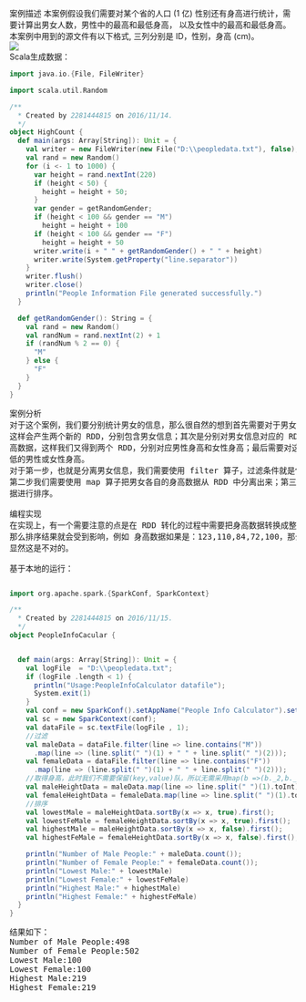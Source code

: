   案例描述
本案例假设我们需要对某个省的人口 (1 亿) 性别还有身高进行统计，需要计算出男女人数，男性中的最高和最低身高，
以及女性中的最高和最低身高。本案例中用到的源文件有以下格式, 三列分别是 ID，性别，身高 (cm)。</br>
![](https://github.com/woshidandan/hadoop-spark/blob/master/picture/peopledata1.png)
</br>
Scala生成数据：
```scala
import java.io.{File, FileWriter}

import scala.util.Random

/**
  * Created by 2281444815 on 2016/11/14.
  */
object HighCount {
  def main(args: Array[String]): Unit = {
    val writer = new FileWriter(new File("D:\\peopledata.txt"), false);
    val rand = new Random()
    for (i <- 1 to 1000) {
      var height = rand.nextInt(220)
      if (height < 50) {
        height = height + 50;
      }
      var gender = getRandomGender;
      if (height < 100 && gender == "M")
        height = height + 100
      if (height < 100 && gender == "F")
        height = height + 50
      writer.write(i + " " + getRandomGender() + " " + height)
      writer.write(System.getProperty("line.separator"))
    }
    writer.flush()
    writer.close()
    println("People Information File generated successfully.")
  }

  def getRandomGender(): String = {
    val rand = new Random()
    val randNum = rand.nextInt(2) + 1
    if (randNum % 2 == 0) {
      "M"
    } else {
      "F"
    }
  }
}
```
<pre>案例分析
对于这个案例，我们要分别统计男女的信息，那么很自然的想到首先需要对于男女信息从源文件的对应的 RDD 中进行分离，
这样会产生两个新的 RDD，分别包含男女信息；其次是分别对男女信息对应的 RDD 的数据进行进一步映射，使其只包含身
高数据，这样我们又得到两个 RDD，分别对应男性身高和女性身高；最后需要对这两个 RDD 进行排序，进而得到最高和最
低的男性或女性身高。
对于第一步，也就是分离男女信息，我们需要使用 filter 算子，过滤条件就是包含”M” 的行是男性，包含”F”的行是女性；
第二步我们需要使用 map 算子把男女各自的身高数据从 RDD 中分离出来；第三步我们需要使用 sortBy 算子对男女身高数
据进行排序。

编程实现
在实现上，有一个需要注意的点是在 RDD 转化的过程中需要把身高数据转换成整数，否则 sortBy 算子会把它视为字符串，
那么排序结果就会受到影响，例如 身高数据如果是：123,110,84,72,100，那么升序排序结果将会是 100,110,123,72,84，
显然这是不对的。

基于本地的运行：
</pre>


```scala

import org.apache.spark.{SparkConf, SparkContext}

/**
  * Created by 2281444815 on 2016/11/15.
  */
object PeopleInfoCacular {


  def main(args: Array[String]): Unit = {
    val logFile  = "D:\\peopledata.txt";
    if (logFile .length < 1) {
      println("Usage:PeopleInfoCalculator datafile");
      System.exit(1)
    }
    val conf = new SparkConf().setAppName("People Info Calculator").setMaster("local");
    val sc = new SparkContext(conf);
    val dataFile = sc.textFile(logFile , 1);
    //过滤
    val maleData = dataFile.filter(line => line.contains("M"))
      .map(line => (line.split(" ")(1) + " " + line.split(" ")(2)));
    val femaleData = dataFile.filter(line => line.contains("F"))
      .map(line => (line.split(" ")(1) + " " + line.split(" ")(2)));
    //取得身高，此时我们不需要保留(key,value)队，所以无需采用map(b =>(b._2,b._1)).sortByKey(false).map(b =>(b._2,b._1))这种方法。
    val maleHeightData = maleData.map(line => line.split(" ")(1).toInt);
    val femaleHeightData = femaleData.map(line => line.split(" ")(1).toInt);
    //排序
    val lowestMale = maleHeightData.sortBy(x => x, true).first();
    val lowestFeMale = femaleHeightData.sortBy(x => x, true).first();
    val highestMale = maleHeightData.sortBy(x => x, false).first();
    val highestFeMale = femaleHeightData.sortBy(x => x, false).first();

    println("Number of Male People:" + maleData.count());
    println("Number of Female People:" + femaleData.count());
    println("Lowest Male:" + lowestMale)
    println("Lowest Female:" + lowestFeMale)
    println("Highest Male:" + highestMale)
    println("Highest Female:" + highestFeMale)
  }
}
```
<pre>
结果如下：
Number of Male People:498
Number of Female People:502
Lowest Male:100
Lowest Female:100
Highest Male:219
Highest Female:219
</pre>




